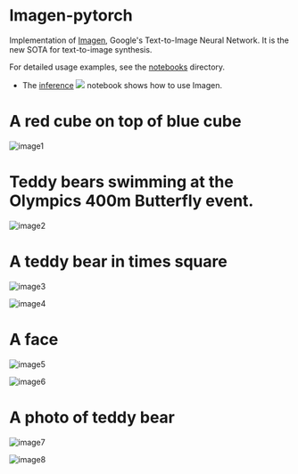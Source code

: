 # Imagen-pytorch
Implementation of [Imagen](https://gweb-research-imagen.appspot.com/), Google's Text-to-Image Neural Network. It is the new SOTA for text-to-image synthesis.


For detailed usage examples, see the [notebooks](notebooks) directory.

 * The [inference](notebooks/Imagen_pytorch_inference_new.ipynb) [![][colab]][colab-inference] notebook shows how to use Imagen.
 
[colab]: <https://colab.research.google.com/assets/colab-badge.svg>
[colab-inference]: <https://colab.research.google.com/drive/1P2hksAqTWxC69n8zMGJ9ZTN1dOJ2KVTO?usp=sharing>

# A red cube on top of blue cube

![image1](https://github.com/cene555/Imagen-pytorch/blob/main/images/1.jpg)

# Teddy bears swimming at the Olympics 400m Butterfly event.

![image2](https://github.com/cene555/Imagen-pytorch/blob/main/images/2.jpg)

# A teddy bear in times square

![image3](https://github.com/cene555/Imagen-pytorch/tree/blob/images/3.jpg)

![image4](https://github.com/cene555/Imagen-pytorch/tree/blob/images/6.jpg)

# A face

![image5](https://github.com/cene555/Imagen-pytorch/tree/blob/images/4.jpg)

![image6](https://github.com/cene555/Imagen-pytorch/tree/blob/images/5.jpg)

# A photo of teddy bear
![image7](https://github.com/cene555/Imagen-pytorch/tree/blob/images/8.jpg)

![image8](https://github.com/cene555/Imagen-pytorch/tree/blob/images/7.jpg)
